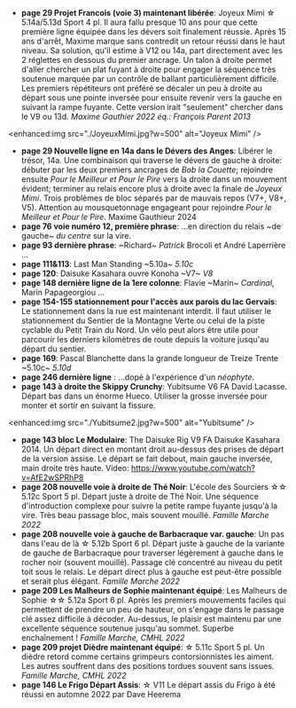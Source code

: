 - **page 29 Projet Francois (voie 3) maintenant libérée**: Joyeux Mimi &star; 5.14a/5.13d Sport 4 pl. Il aura fallu presque 10 ans pour que cette première ligne équipée dans les dévers soit finalement réussie. Après 15 ans d'arrêt, Maxime marque sans contredit un retour réussi dans le haut niveau. Sa solution, qu'il estime à V12 ou 14a, part directement avec les 2 réglettes en dessous du premier ancrage. Un talon à droite permet d'aller chercher un plat fuyant à droite pour engager la séquence très soutenue marquée par un contrôle de ballant particulièrement difficile. Les premiers répétiteurs ont préféré se décaler un peu à droite au départ sous une pointe inversée pour ensuite revenir vers la gauche en suivant la rampe fuyante. Cette version irait "seulement" chercher dans le V9 ou 13d. *Maxime Gauthier 2022 éq.: François Parent 2013*

<enhanced:img src="./JoyeuxMimi.jpg?w=500" alt="Joyeux Mimi" />

- **page 29 Nouvelle ligne en 14a dans le Dévers des Anges**: Libérer le trésor, 14a. Une combinaison qui traverse le dévers de gauche à droite: débuter par les deux premiers ancrages de *Bob la Couette*; rejoindre ensuite *Pour le Meilleur et Pour le Pire* vers la droite dans un mouvement évident; terminer au relais encore plus à droite avec la finale de *Joyeux Mimi*. Trois problèmes de bloc séparés par de mauvais repos (V7+, V8+, V5). Attention au mousquetonnage engageant pour rejoindre *Pour le Meilleur et Pour le Pire*. Maxime Gauthieur 2024
- **page 76 voie numéro 12, première phrase**: ...en direction du relais ~de gauche~ *du centre* sur la vire.
- **page 93 dernière phrase**: ~Richard~ *Patrick* Brocoli et André Laperrière ...
- **page 111&113**: Last Man Standing ~5.10a~ *5.10c*
- **page 120**: Daisuke Kasahara ouvre Konoha ~V7~ *V8*
- **page 148 dernière ligne de la 1ere colonne**: Flavie ~Marin~ *Cardinal*, Marin Papageorgiou ...
- **page 154-155 stationnement pour l'accès aux parois du lac Gervais**: Le stationnement dans la rue est maintenant interdit. Il faut utiliser le stationnement du Sentier de la Montagne Verte ou celui de la piste cyclable du Petit Train du Nord. Un vélo peut alors être utile pour parcourir les derniers kilomètres de route depuis la voiture jusqu'au départ du sentier.
- **page 169**: Pascal Blanchette dans la grande longueur de Treize Trente ~5.10c~ *5.10d*
- **page 246 dernière ligne** : ...dopé à l'expérience d'un *néophyte*.
- **page 143 à droite the Skippy Crunchy**: Yubitsume V6 FA David Lacasse. Départ bas dans un énorme Hueco. Utiliser la grosse inversée pour monter et sortir en suivant la fissure.

<enhanced:img src="./Yubitsume2.jpg?w=500" alt="Yubitsume" />

- **page 143 bloc Le Modulaire**: The Daisuke Rig V9 FA Daisuke Kasahara 2014. Un départ direct en montant droit au-dessus des prises de départ de la version assise.  Le départ se fait debout, main gauche inversée, main droite très haute. Video: https://www.youtube.com/watch?v=AfE2wSPRhP8
- **page 208 nouvelle voie à droite de Thé Noir**: L'école des Sourciers &star;&star; 5.12c Sport 5 pl. Départ juste à droite de Thé Noir. Une séquence d'introduction complexe pour suivre la petite rampe fuyante jusqu'à la vire. Très beau passage bloc, mais souvent mouillé. *Famille Marche 2022*
- **page 208 nouvelle voie à gauche de Barbacraque var. gauche**: Un pas dans l'eau de là &star; 5.12b Sport 6 pl. Départ juste à gauche de la variante de gauche de Barbacraque pour traverser légèrement à gauche dans le rocher noir (souvent mouillé). Passage clé concentré au niveau du petit toit sous le relais. Le départ direct plus à gauche est peut-être possible et serait plus élégant. *Famille Marche 2022*
- **page 209 Les Malheurs de Sophie maintenant équipé**: Les Malheurs de Sophie &star;&star; 5.12a Sport 6 pl. Après les premiers mouvements faciles qui permettent de prendre un peu de hauteur, on s'engage dans le passage clé assez difficile à décoder. Au-dessus, le plaisir est maintenu par une excellente séquence soutenue jusqu'au sommet. Superbe enchaînement ! *Famille Marche, CMHL 2022*
- **page 209 projet Dièdre maintenant équipé**: &star; 5.11c Sport 5 pl. Un dièdre retord comme certains grimpeurs contorsionnistes les aiment. Les autres souffrent dans des positions tordues souvent sans issues. *Famille Marche, CMHL 2022*
- **page 146 Le Frigo Départ Assis**: &star; V11 Le départ assis du Frigo à été réussi en automne 2022 par Dave Heerema
